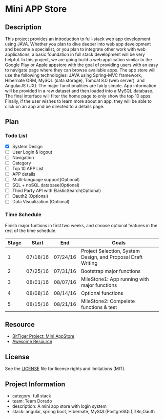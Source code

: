# Mini APP Store

## Description

This project provides an introduction to full-stack web app development using JAVA. Whether you plan to dive deeper into web app development and become a specialist, or you plan to integrate other work with web applications, a basic foundation in full stack development will be very helpful. In this project, we are going build a web application similar to the Google Play or Apple appstore with the goal of providing users with an easy to navigate page where they can browse available apps. The app store will use the following technologies: JAVA using Spring-MVC framework, Hibernate ORM, MySQL (data storage), Tomcat 8.0 (web server), and AngularJS (UX). The major functionalities are fairly simple. App information will be provided in a raw dataset and then loaded into a MySQL database. The final interface will filter the home page to only show the top 10 apps. Finally, if the user wishes to learn more about an app, they will be able to click on an app and be directed to a details page.

## Plan

### Todo List

- [x] System Design
- [ ] User Login & logout
- [ ] Navigation
- [ ] Category
- [ ] Top 10 APP List
- [ ] APP details
- [ ] Multi-language support(Optional)
- [ ] SQL + noSQL database(Optional)
- [ ] Third Party API with ElasticSearch(Optional)
- [ ] Oauth2 (Optional)
- [ ] Data Visualization (Optional)

### Time Schedule

Finish major funtions in first two weeks, and choose optional features in the rest of the time schedule.

Stage | Start    | End      | Goals
----- | -------- | -------- | ------------------------------------------------------------
1     | 07/18/16 | 07/24/16 | Project Selection, System Design, and Proposal Draft Writing
2     | 07/25/16 | 07/31/16 | Bootstrap major functions
3     | 08/01/16 | 08/07/16 | MileStone1: App running with major functions
4     | 08/08/16 | 08/14/16 | Optional functions
5     | 08/15/16 | 08/21/16 | MileStone2: Compelete functions & test

## Resource

- [BitTiger Project: Mini AppStore](https://www.bittiger.io/microproject/2Ln4gW4vs9xCRc5qG)
- [Awesome Resource](https://www.google.com/)

## License

See the [LICENSE](LICENSE.md) file for license rights and limitations (MIT).

## Project Information

- category: full stack
- team: Team Dorado
- description: A mini app store with login system
- stack: angular, spring boot, Hibernate, MySQL(PostgreSQL),i18n,Oauth
